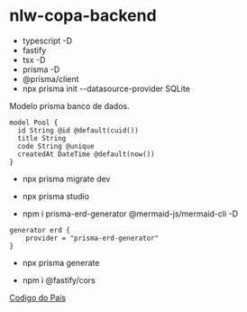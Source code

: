 # nlw-copa-backend
- typescript -D
- fastify
- tsx -D
- prisma -D
- @prisma/client
- npx prisma init --datasource-provider SQLite

Modelo prisma banco de dados.
```prisma
model Pool {
  id String @id @default(cuid())
  title String
  code String @unique
  createdAt DateTime @default(now())   
}
```
- npx prisma migrate dev
- npx prisma studio

- npm i prisma-erd-generator @mermaid-js/mermaid-cli -D

```prisma
generator erd {
    provider = "prisma-erd-generator"
}
```
- npx prisma generate

- npm i @fastify/cors

[Codigo do País](https://countrycode.org/)
